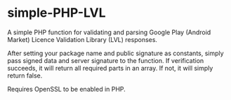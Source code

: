 simple-PHP-LVL
==============

A simple PHP function for validating and parsing Google Play (Android Market) Licence Validation Library (LVL) responses.

After setting your package name and public signature as constants, simply pass signed data and server signature to the function. If verification succeeds, it will return all required parts in an array. If not, it will simply return false.

Requires OpenSSL to be enabled in PHP.
